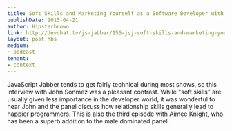 ```yaml
---
title: Soft Skills and Marketing Yourself as a Software Developer with John Sonmez
publishDate: 2015-04-21
author: Hipsterbrown
link: http://devchat.tv/js-jabber/156-jsj-soft-skills-and-marketing-yourself-as-a-software-developer-with-john-sonmez
layout: post.hbs
medium:
- podcast
tenant:
- context
---
```


JavaScript Jabber tends to get fairly technical during most shows, so this interview with John Sonmez was a pleasant contrast. While "soft skills" are usually given less importance in the developer world, it was wonderful to hear John and the panel discuss how relationship skills generally lead to happier programmers. This is also the third episode with Aimee Knight, who has been a superb addition to the male dominated panel.
